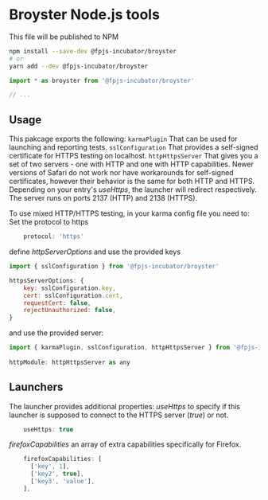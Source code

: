 # Broyster Node.js tools

This file will be published to NPM

```bash
npm install --save-dev @fpjs-incubator/broyster
# or
yarn add --dev @fpjs-incubator/broyster
```

```js
import * as broyster from '@fpjs-incubator/broyster'

// ...
```

## Usage

This pakcage exports the following:
```karmaPlugin```
That can be used for launching and reporting tests.
```sslConfiguration```
That provides a self-signed certificate for HTTPS testing on localhost.
```httpHttpsServer```
That gives you a set of two servers - one with HTTP and one with HTTP capabilities.
Newer versions of Safari do not work nor have workarounds for self-signed certificates, however their behavior is the same for both HTTP and HTTPS. Depending on your entry's *useHttps*, the launcher will redirect respectively.
The server runs on ports 2137 (HTTP) and 2138 (HTTPS).

To use mixed HTTP/HTTPS testing, in your karma config file you need to:
Set the protocol to https

``` js
    protocol: 'https'
```

define *httpServerOptions* and use the provided keys

``` js
import { sslConfiguration } from '@fpjs-incubator/broyster'

httpsServerOptions: {
    key: sslConfiguration.key,
    cert: sslConfiguration.cert,
    requestCert: false,
    rejectUnauthorized: false,
}
```

and use the provided server:

``` js
import { karmaPlugin, sslConfiguration, httpHttpsServer } from '@fpjs-incubator/broyster'
    
httpModule: httpHttpsServer as any
```

## Launchers

The launcher provides additional properties:
*useHttps* to specify if this launcher is supposed to connect to the HTTPS server (*true*) or not.

``` js
    useHttps: true
```

*firefoxCapabilities* an array of extra capabilities specifically for Firefox.

``` js
    firefoxCapabilities: [
      ['key', 1],
      ['key2', true],
      ['key3', 'value'],
    ],
```

